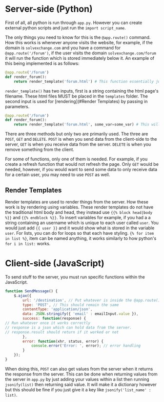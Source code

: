 # Server-side (Python)

First of all, all python is run through `app.py`. However you can create external python scripts and just run the `import script_name`.

The only things you need to know for this is the `@app.route()` command. How this works is whenever anyone visits the website, for example, if the domain is `solvexchange.com` and you have a command for `@app.route('/forum')`, if the user visits the domain `solvexchange.com/forum` it will run the function which is stored immediately below it. An example of this being implemented is as follows:

```python
@app.route('/forum')
def render_forum():
    return render_template('forum.html') # This function essentially just opens the html page, nothing special. 
```

`render_template()` has two inputs, first is a string containing the html page's filename. These html files MUST be placed in the `templates` folder. The second input is used for [rendering](#Render Templates) by passing in parameters.

```python
@app.route('/forum')
def render_forum():
    return render_template('forum.html', some_var=some_var) # This will make it so that where ever there is a {{ some_var }} in the render template it will be replaced by the values stored in some_var
```

There are three methods but only two are primarily used. The three are `POST`, `GET` and `DELETE`. `POST` is when you send data from the client-side to the server, `GET` is when you receive data from the server. `DELETE` is when you remove something from the client.

For some of functions, only one of them is needed. For example, if you create a refresh function that would not refresh the page. Only `GET` would be needed, however, if you would want to send some data to only receive data for a certain user, you may need to use `POST` as well.

## Render Templates

Render templates are used to render things from the server. How these work is by rendering using variables. These render templates do not have the traditional html body and head, they instead use `{{% block head|body %}}` and `{{% endblock %}}`. To insert variables for example, if you had a a string containing an username which is unique to each user called `user`. You would just add `{{ user }}` and it would show what is stored in the variable `user`. For lists, you can do for loops so that each have styling. `{% for item in list %}`, item can be named anything, it works similarly to how python's `for i in list:` works.

# Client-side (JavaScript)

To send stuff to the server, you must run specific functions within the JavaScript.

```js
function SendMessage() {
    $.ajax({
        url: '/destination', // Put whatever is inside the @app.route()
        type: 'POST', // This should remain the same
        contentType: 'application/json', 
        data: JSON.stringify({ 'email' : emailInput.value }),
        success: function(response) {
// Run whatever once it works correctly
// response is a json which can hold data from the server. 
// response.result should return if it worked or not
        },
        error: function(xhr, status, error) {
            console.error('Error: ', error); // error handling
        }
    });
}
```

When doing this, `POST` can also get values from the server when it returns the response from the server. This can be done when returning values from the server in `app.py` by just adding your values within a list then running `jsonify(list)` then returning said value. It will make it a dictionary however but this should be fine if you just give it a key like `jsonify('list_name' : list)`.
